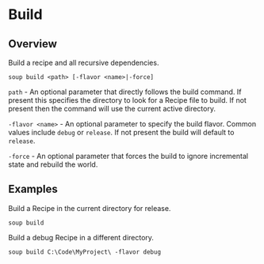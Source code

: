 # Build
## Overview
Build a recipe and all recursive dependencies.
```
soup build <path> [-flavor <name>|-force]
```

`path` - An optional parameter that directly follows the build command. If present this specifies the directory to look for a Recipe file to build. If not present then the command will use the current active directory.

`-flavor <name>` - An optional parameter to specify the build flavor. Common values include `debug` or `release`. If not present the build will default to `release`.

`-force` - An optional parameter that forces the build to ignore incremental state and rebuild the world.

## Examples
Build a Recipe in the current directory for release.
```
soup build
```

Build a debug Recipe in a different directory.
```
soup build C:\Code\MyProject\ -flavor debug
```
